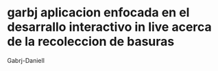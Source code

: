 # garbj aplicacion enfocada en el desarrallo interactivo in live acerca de la recoleccion de basuras
Gabrj-Daniell